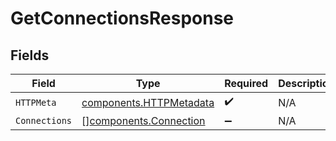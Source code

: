 # GetConnectionsResponse


## Fields

| Field                                                              | Type                                                               | Required                                                           | Description                                                        |
| ------------------------------------------------------------------ | ------------------------------------------------------------------ | ------------------------------------------------------------------ | ------------------------------------------------------------------ |
| `HTTPMeta`                                                         | [components.HTTPMetadata](../../models/components/httpmetadata.md) | :heavy_check_mark:                                                 | N/A                                                                |
| `Connections`                                                      | [][components.Connection](../../models/components/connection.md)   | :heavy_minus_sign:                                                 | N/A                                                                |